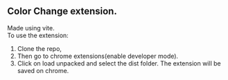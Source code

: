 ## Color Change extension.

Made using vite.<br>
To use the extension: 
1. Clone the repo, 
2. Then go to chrome extensions(enable developer mode).
3. Click on load unpacked and select the dist folder. The extension will be saved on chrome.
